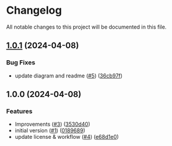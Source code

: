 # Changelog

All notable changes to this project will be documented in this file.

## [1.0.1](https://github.com/acai-consulting/terraform-aws-acf-org-cloudtrail/compare/1.0.0...1.0.1) (2024-04-08)


### Bug Fixes

* update diagram and readme ([#5](https://github.com/acai-consulting/terraform-aws-acf-org-cloudtrail/issues/5)) ([36cb97f](https://github.com/acai-consulting/terraform-aws-acf-org-cloudtrail/commit/36cb97f162473dfce07c9f4d36de315f8c2afc5e))

## 1.0.0 (2024-04-08)


### Features

* Improvements ([#3](https://github.com/acai-consulting/terraform-aws-acf-org-cloudtrail/issues/3)) ([3530d40](https://github.com/acai-consulting/terraform-aws-acf-org-cloudtrail/commit/3530d40980076f46e0cdb371b330ca64fd6ae76d))
* initial version ([#1](https://github.com/acai-consulting/terraform-aws-acf-org-cloudtrail/issues/1)) ([0189689](https://github.com/acai-consulting/terraform-aws-acf-org-cloudtrail/commit/018968912c90e3db6f845f0b6d1b61e368b51690))
* update license & workflow ([#4](https://github.com/acai-consulting/terraform-aws-acf-org-cloudtrail/issues/4)) ([e68d1e0](https://github.com/acai-consulting/terraform-aws-acf-org-cloudtrail/commit/e68d1e01e913ff568bf13236e50e90f7aaf8f909))
